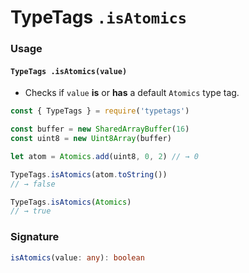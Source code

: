 # TypeTags `.isAtomics`

### Usage

#### `TypeTags .isAtomics(value)`

- Checks if `value` **is** or **has** a default `Atomics` type tag.

```js
const { TypeTags } = require('typetags')

const buffer = new SharedArrayBuffer(16)
const uint8 = new Uint8Array(buffer)

let atom = Atomics.add(uint8, 0, 2) // → 0

TypeTags.isAtomics(atom.toString())
// → false

TypeTags.isAtomics(Atomics)
// → true
```

### Signature

```ts
isAtomics(value: any): boolean
```
